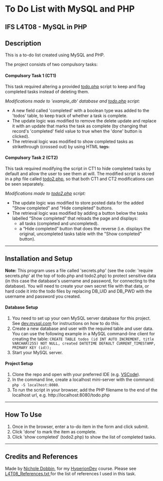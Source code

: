 # **To Do List with MySQL and PHP**

## **IFS L4T08 - MySQL in PHP**

## **Description**
This is a to-do list created using MySQL and PHP.

The project consists of two compulsory tasks:
#### **Compulsory Task 1 (CT1)**
This task required altering a provided [todo.php](todo.php) script to keep and flag completed tasks instead of deleting them.

*Modifications made to 'example_db' database and [todo.php](todo.php) script:*
* A new field called 'completed' with a boolean type was added to the 'todos' table, to keep track of whether a task is complete.
* The update logic was modified to remove the delete update and replace it with an update that marks the task as complete (by changing that record's 'completed' field value to true when the 'done' button is clicked).
* The retrieval logic was modified to show completed tasks as strikethrough (crossed out) by using HTML <del> tags.

#### **Compulsory Task 2 (CT2)**
This task required modifying the script in CT1 to hide completed tasks by default and allow the user to see them at will. 
The modified script is stored in a php file called [todo2.php](todo2.php), so that both CT1 and CT2 modifications can be seen separately.

*Modifications made to [todo2.php](todo2.php) script:*
* The update logic was modified to store posted data for the added "Show completed" and "Hide completed" buttons.
* The retrieval logic was modified by adding a button below the tasks labelled “Show completed” that reloads the page and displays:
    * all tasks (completed and uncompleted).
    * a “Hide completed” button that does the reverse (i.e. displays the original, uncompleted tasks table with the "Show completed" button).

<hr>

## **Installation and Setup**
**Note:**
This program uses a file called 'secrets.php' (see the code: 'require secrets.php' at the top of todo.php and todo2.php) to protect sensitive data (in this case the database's username and password, for connecting to the database). You will need to create your own secret file with that data, or hard code it into the todo files by replacing DB_UID and DB_PWD with the username and password you created. 

#### **Database Setup**
1. You need to set up your own MySQL server database for this project. See [dev.mysql.com](https://dev.mysql.com/doc/mysql-getting-started/en/) for instructions on how to do this.
2. Create a new database and user with the required table and user data. You can use the following example in a MySQL command-line client for creating the table: `CREATE TABLE todos (id INT AUTO_INCREMENT, title VARCHAR(255) NOT NULL, created DATETIME DEFAULT CURRENT_TIMESTAMP, PRIMARY KEY (id));`
3. Start your MySQL server.

#### **Project Setup**
1. Clone the repo and open with your preferred IDE (e.g. [VSCode](https://code.visualstudio.com/docs/setup/setup-overview)).
2. In the command line, create a localhost mini-server with the command: `php -S localhost:8080`.
3. To run the script in your browser, add the PHP filename to the end of the localhost url, e.g. http://localhost:8080/todo.php

<hr>

## **How To Use**
1. Once in the browser, enter a to-do item in the form and click submit.
2. Click 'done' to mark the item as complete.
3. Click 'show completed' (todo2.php) to show the list of completed tasks.

<hr>

## **Credits and References**
Made by [Nichole Dobbin](https://github.com/nicholedobbin), for my [HyperionDev](https://www.hyperiondev.com/) course.
Please see [L4T08_References.txt ](/L4T08_References.txt) for the list of references I used in this task.
